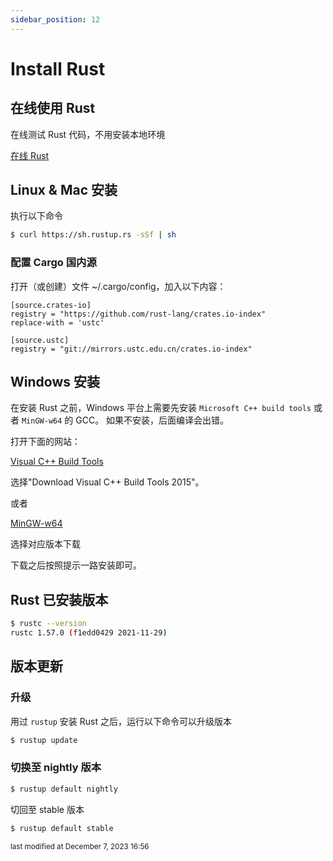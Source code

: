 ```yaml
---
sidebar_position: 12
---
```

    
# Install Rust

## 在线使用 Rust

在线测试 Rust 代码，不用安装本地环境

[在线 Rust](https://play.rust-lang.org/)

## Linux & Mac 安装

执行以下命令

```sh
$ curl https://sh.rustup.rs -sSf | sh
```

### 配置 Cargo 国内源

打开（或创建）文件 ~/.cargo/config，加入以下内容：

```text
[source.crates-io]
registry = "https://github.com/rust-lang/crates.io-index"
replace-with = 'ustc'

[source.ustc]
registry = "git://mirrors.ustc.edu.cn/crates.io-index"
```

## Windows 安装

在安装 Rust 之前，Windows 平台上需要先安装 `Microsoft C++ build tools` 或者 `MinGW-w64` 的 GCC。
如果不安装，后面编译会出错。

打开下面的网站：

[Visual C++ Build Tools](https://visualstudio.microsoft.com/zh-hans/visual-cpp-build-tools/)

选择"Download Visual C++ Build Tools 2015"。

或者

[MinGW-w64](https://www.mingw-w64.org/downloads/)

选择对应版本下载

下载之后按照提示一路安装即可。

## Rust 已安装版本

```sh
$ rustc --version
rustc 1.57.0 (f1edd0429 2021-11-29)
```

## 版本更新

### 升级

用过 `rustup` 安装 Rust 之后，运行以下命令可以升级版本

```sh
$ rustup update
```

### 切换至 nightly 版本

```sh
$ rustup default nightly
```

切回至 stable 版本

```sh
$ rustup default stable
```


<div style={{textAlign: 'right'}}><small style={{color: 'grey'}}>last modified at December 7, 2023 16:56</small></div>
      